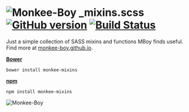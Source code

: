 ![Monkee-Boy](https://dujrsrsgsd3nh.cloudfront.net/img/emoticons/113009/mboy-1403710932.jpg) _mixins.scss [![GitHub version](https://badge.fury.io/gh/Monkee-Boy%2F_mixins.scss.svg)](http://badge.fury.io/gh/Monkee-Boy%2F_mixins.scss) [![Build Status](https://travis-ci.org/Monkee-Boy/_mixins.scss.svg?branch=master)](https://travis-ci.org/Monkee-Boy/_mixins.scss)
===========

Just a simple collection of SASS mixins and functions MBoy finds useful. Find more at [monkee-boy.github.io](https://monkee-boy.github.io).

**[Bower](http://bower.io/)**
```shell
bower install monkee-mixins
```

**[npm](https://www.npmjs.org/)**
```shell
npm install monkee-mixins
```

![Monkee-Boy](http://www.monkee-boy.com/img/logo-withtag-vertical-dark.jpg)
